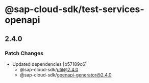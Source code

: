 # @sap-cloud-sdk/test-services-openapi

## 2.4.0

### Patch Changes

- Updated dependencies [b57189c6]
  - @sap-cloud-sdk/util@2.4.0
  - @sap-cloud-sdk/openapi-generator@2.4.0
